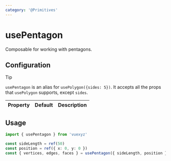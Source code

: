 ```yaml
---
category: '@Primitives'
---
```


<script setup>
    import UsePentagonDemo from '../demo/components/usePentagonDemo.vue';
</script>

# usePentagon

Composable for working with pentagons.

<UsePentagonDemo />

## Configuration

> [!TIP]
> `usePentagon` is an alias for `usePolygon({sides: 5})`. It accepts all the props that `usePolygon` supports, except `sides`.

| Property   | Default          | Description                              |
|:-----------|:-----------------|:-----------------------------------------|
<!--@include: ./shared/polygonprops.md-->

<!--@include: ./shared/config.md-->

## Usage

```ts
import { usePentagon } from 'vuexyz'

const sideLength = ref(50)
const position = ref({ x: 0, y: 0 })
const { vertices, edges, faces } = usePentagon({ sideLength, position })
```

<!--@include: ./shared/return.md-->

